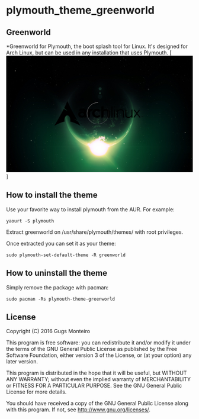 # plymouth_theme_greenworld
## Greenworld

*Greenworld for Plymouth, the boot splash tool for Linux. It's designed for Arch Linux, but can be used in any installation that uses Plymouth.
[![Screenshot](https://github.com/gugsmonteiro/plymouth_theme_greenworld/blob/master/plymoth%20theme%20example.png)]

## How to install the theme
Use your favorite way to install plymouth from the AUR. For example:

    yaourt -S plymouth

Extract greenworld on /usr/share/plymouth/themes/ with root privileges.

Once extracted you can set it as your theme:

    sudo plymouth-set-default-theme -R greenworld

## How to uninstall the theme
Simply remove the package with pacman:

    sudo pacman -Rs plymouth-theme-greenworld

## License

Copyright (C) 2016 Gugs Monteiro

This program is free software: you can redistribute it and/or modify
it under the terms of the GNU General Public License as published by
the Free Software Foundation, either version 3 of the License, or
(at your option) any later version.

This program is distributed in the hope that it will be useful,
but WITHOUT ANY WARRANTY; without even the implied warranty of
MERCHANTABILITY or FITNESS FOR A PARTICULAR PURPOSE.  See the
GNU General Public License for more details.

You should have received a copy of the GNU General Public License
along with this program.  If not, see <http://www.gnu.org/licenses/>.
